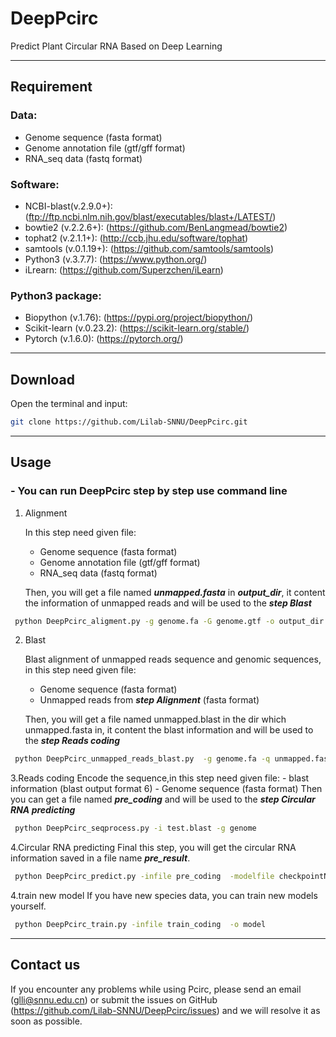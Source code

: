 # DeepPcirc
Predict Plant Circular RNA Based on Deep Learning

---

## Requirement
### Data:

- Genome sequence (fasta format)
- Genome annotation file (gtf/gff format)
- RNA_seq data (fastq format)
### Software:

- NCBI-blast(v.2.9.0+):(ftp://ftp.ncbi.nlm.nih.gov/blast/executables/blast+/LATEST/)
- bowtie2 (v.2.2.6+): (https://github.com/BenLangmead/bowtie2)
- tophat2 (v.2.1.1+): (http://ccb.jhu.edu/software/tophat)
- samtools (v.0.1.19+): (https://github.com/samtools/samtools)
- Python3 (v.3.7.7): (https://www.python.org/)
- iLrearn: (https://github.com/Superzchen/iLearn)
### Python3 package:

- Biopython (v.1.76): (https://pypi.org/project/biopython/)
- Scikit-learn (v.0.23.2): (https://scikit-learn.org/stable/)
- Pytorch (v.1.6.0): (https://pytorch.org/)

---
## Download
  Open the terminal and input:
  ```bash
  git clone https://github.com/Lilab-SNNU/DeepPcirc.git
  ```
---
## Usage

### - You can run DeepPcirc step by step use command line

1. Alignment

     In this step need given file:

     - Genome sequence (fasta format)
     - Genome annotation file (gtf/gff format)
     - RNA_seq data (fastq format)

     Then, you will get a file named ***unmapped.fasta*** in ***output_dir***, it content the information of unmapped reads and will be used to the ***step Blast*** 
  ```bash
   python DeepPcirc_aligment.py -g genome.fa -G genome.gtf -o output_dir <reads_1[,reads_2]>
  ```

  2. Blast

     Blast alignment of unmapped reads sequence and genomic sequences, in this step need given file:

     - Genome sequence (fasta format)
     - Unmapped reads from ***step Alignment*** (fasta format)

     Then, you will get a file named unmapped.blast in the dir which unmapped.fasta in, it content the blast information and will be used to the ***step Reads coding***
  ```bash
   python DeepPcirc_unmapped_reads_blast.py  -g genome.fa -q unmapped.fasta -o output_dir
  ```
   3.Reads coding
      Encode the sequence,in this step need given file:
      - blast information (blast output format 6)
      - Genome sequence (fasta format) 
      Then you can get a file named ***pre_coding*** and will be used to the ***step Circular RNA predicting***

  ```bash
   python DeepPcirc_seqprocess.py -i test.blast -g genome
  ```
   4.Circular RNA predicting
      Final this step, you will get the circular RNA information saved in a file name ***pre_result***. 
      
  ```bash
   python DeepPcirc_predict.py -infile pre_coding  -modelfile checkpointNCP_ANF.pt -outfile pre_result
  ```
   4.train new model
      If you have new species data, you can train new models yourself. 
      
  ```bash
   python DeepPcirc_train.py -infile train_coding  -o model
  ```
---
## Contact us

If you encounter any problems while using Pcirc, please send an email (glli@snnu.edu.cn) or submit the issues on GitHub (https://github.com/Lilab-SNNU/DeepPcirc/issues) and we will resolve it as soon as possible.
